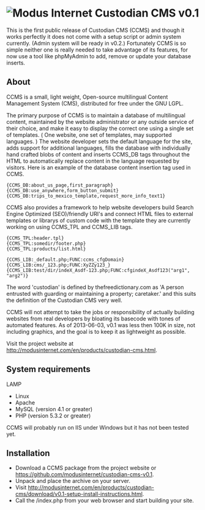 ![Modus Internet](http://modusinternet.com/ccmstpl/img/hdr-940.png)
Custodian CMS v0.1
======================

This is the first public release of Custodian CMS (CCMS) and though it works perfectly it does not come with a setup script or admin system currently.  (Admin system will be ready in v0.2.)  Fortunately CCMS is so simple neither one is really needed to take advantage of its features, for now use a tool like phpMyAdmin to add, remove or update your database inserts.

About
-----

CCMS is a small, light weight, Open-source multilingual Content Management System (CMS), distributed for free under the GNU LGPL.

The primary purpose of CCMS is to maintain a database of multilingual content, maintained by the website administrator or any outside service of their choice, and make it easy to display the correct one using a single set of templates.  ( One website, one set of templates, may supported languages. )  The website developer sets the default language for the site, adds support for additional languages, fills the database with individually hand crafted blobs of content and inserts CCMS_DB tags throughout the HTML to automatically replace content in the language requested by visitors.  Here is an example of the database content insertion tag used in CCMS.

	{CCMS_DB:about_us_page,first_paragraph}
	{CCMS_DB:use_anywhere,form_button_submit}
	{CCMS_DB:trips_to_mexico_template,request_more_info_text1}


CCMS also provides a framework to help website developers build Search Engine Optimized (SEO)/friendly URI's and connect HTML files to external templates or librarys of custom code with the template they are currently working on using CCMS_TPL and CCMS_LIB tags.

	{CCMS_TPL:header.tpl}
	{CCMS_TPL:somedir/footer.php}
	{CCMS_TPL:products/list.html}

	{CCMS_LIB:_default.php;FUNC:ccms_cfgDomain}
	{CCMS_LIB:cms/_123.php;FUNC:XyZZy123_}
	{CCMS_LIB:test/dir/indeX_Asdf-123.php;FUNC:cfgindeX_Asdf123("arg1", "arg2")}

The word 'custodian' is defined by thefreedictionary.com as 'A person entrusted with guarding or maintaining a property; caretaker.' and this suits the definition of the Custodian CMS very well.

CCMS will not attempt to take the jobs or responsibility of actually building websites from real developers by bloating its basecode with tones of automated features. As of 2013-06-03, v0.1 was less then 100K in size, not including graphics, and the goal is to keep it as lightweight as possible.

Visit the project website at http://modusinternet.com/en/products/custodian-cms.html.


System requirements
-------------------

LAMP
* Linux
* Apache
* MySQL (version 4.1 or greater)
* PHP (version 5.3.2 or greater)

CCMS will probably run on IIS under Windows but it has not been tested yet.
 
Installation
------------

* Download a CCMS package from the project website or https://github.com/modusinternet/custodian-cms-v0.1.
* Unpack and place the archive on your server.
* Visit http://modusinternet.com/en/products/custodian-cms/download/v0.1-setup-install-instructions.html.
* Call the /index.php from your web browser and start building your site.
